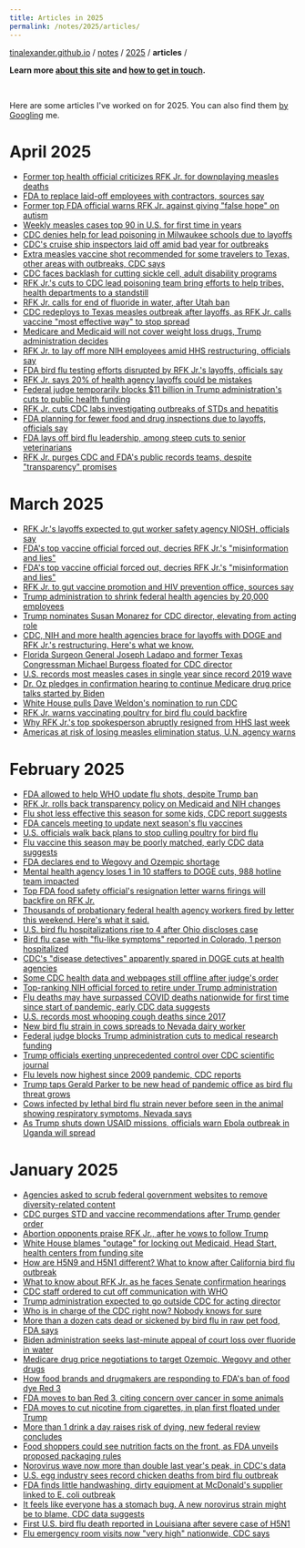 ```yaml
---
title: Articles in 2025
permalink: /notes/2025/articles/
---
```


[tinalexander.github.io](https://tinalexander.github.io/) / [notes](https://tinalexander.github.io/notes/) / [2025](https://tinalexander.github.io/notes/2024/) / **articles** /

**Learn more [about this site](https://tinalexander.github.io/notes/) and [how to get in touch](https://github.com/tinalexander#about-me).** 

<br>

Here are some articles I've worked on for 2025. You can also find them [by Googling](https://www.google.com/search?q=%22By+Alexander+Tin%22+site%3Acbsnews.com%2F) me.

# April 2025

- [Former top health official criticizes RFK Jr. for downplaying measles deaths](https://www.cbsnews.com/news/peter-marks-fda-vaccines-criticizes-rfk-jr-for-downplaying-measles-deaths/)
- [FDA to replace laid-off employees with contractors, sources say](https://www.cbsnews.com/news/fda-replace-laid-off-employees-contractors/)
- [Former top FDA official warns RFK Jr. against giving "false hope" on autism](https://www.cbsnews.com/news/peter-marks-fda-official-rfk-jr-false-hope-on-autism/)
- [Weekly measles cases top 90 in U.S. for first time in years](https://www.cbsnews.com/news/measles-cases-weekly-top-90-first-time-years-cdc/)
- [CDC denies help for lead poisoning in Milwaukee schools due to layoffs](https://www.cbsnews.com/news/milwaukee-schools-lead-poisoning-cdc-denies-help/)
- [CDC's cruise ship inspectors laid off amid bad year for outbreaks](https://www.cbsnews.com/news/cdc-cruise-ship-inspectors-layoffs-outbreaks-norovirus/)
- [Extra measles vaccine shot recommended for some travelers to Texas, other areas with outbreaks, CDC says](https://www.cbsnews.com/news/measles-vaccine-cdc-texas-kansas-travel/)
- [CDC faces backlash for cutting sickle cell, adult disability programs](https://www.cbsnews.com/news/cdc-cuts-sickle-cell-adult-disability-programs/)
- [RFK Jr.'s cuts to CDC lead poisoning team bring efforts to help tribes, health departments to a standstill](https://www.cbsnews.com/news/rfk-jr-hhs-layoffs-cdc-lead-poisoning/)
- [RFK Jr. calls for end of fluoride in water, after Utah ban](https://www.cbsnews.com/news/rfk-jr-end-fluoride-water-utah-ban/)
- [CDC redeploys to Texas measles outbreak after layoffs, as RFK Jr. calls vaccine "most effective way" to stop spread](https://www.cbsnews.com/news/cdc-texas-measles-outbreak-layoffs-rfk-vaccines/)
- [Medicare and Medicaid will not cover weight loss drugs, Trump administration decides](https://www.cbsnews.com/news/medicare-and-medicaid-will-not-cover-weight-loss-drugs-trump-administration-decides/)
- [RFK Jr. to lay off more NIH employees amid HHS restructuring, officials say](https://www.cbsnews.com/news/rfk-jr-nih-hhs-layoffs/)
- [FDA bird flu testing efforts disrupted by RFK Jr.'s layoffs, officials say](https://www.cbsnews.com/news/fda-bird-flu-testing-efforts-disrupted-rfk-jr-layoffs/)
- [RFK Jr. says 20% of health agency layoffs could be mistakes](https://www.cbsnews.com/news/rfk-jr-hhs-job-cuts-doge-mistakes/)
- [Federal judge temporarily blocks $11 billion in Trump administration's cuts to public health funding](https://www.cbsnews.com/news/trump-public-health-cuts-states-lawsuit/)
- [RFK Jr. cuts CDC labs investigating outbreaks of STDs and hepatitis](https://www.cbsnews.com/news/rfk-jr-cdc-labs-stds-hepatitis/)
- [FDA planning for fewer food and drug inspections due to layoffs, officials say](https://www.cbsnews.com/news/fda-food-drug-inspections-layoffs/)
- [FDA lays off bird flu leadership, among steep cuts to senior veterinarians](https://www.cbsnews.com/news/fda-lays-off-bird-flu-leadership-among-steep-cuts-to-senior-veterinarians/)
- [RFK Jr. purges CDC and FDA's public records teams, despite "transparency" promises](https://www.cbsnews.com/news/rfk-jr-purges-cdc-fda-records-transparency-teams/)

# March 2025

- [RFK Jr.'s layoffs expected to gut worker safety agency NIOSH, officials say](https://www.cbsnews.com/news/rfk-jr-layoffs-hhs-niosh-worker-safety-agency/)
- [FDA's top vaccine official forced out, decries RFK Jr.'s "misinformation and lies"](https://www.cbsnews.com/news/fda-top-vaccine-official-peter-marks-forced-out-decries-rfk-jr-misinformation-and-lies/)
- [FDA's top vaccine official forced out, decries RFK Jr.'s "misinformation and lies"](https://www.cbsnews.com/news/fda-top-vaccine-official-peter-marks-forced-out-decries-rfk-jr-misinformation-and-lies/)
- [RFK Jr. to gut vaccine promotion and HIV prevention office, sources say](https://www.cbsnews.com/news/rfk-jr-to-gut-vaccine-promotion-and-hiv-prevention-office-sources-say/)
- [Trump administration to shrink federal health agencies by 20,000 employees](https://www.cbsnews.com/news/job-cuts-federal-health-agencies-rfk-jr/)
- [Trump nominates Susan Monarez for CDC director, elevating from acting role](https://www.cbsnews.com/news/susan-monarez-cdc-director-nominee-trump/)
- [CDC, NIH and more health agencies brace for layoffs with DOGE and RFK Jr.'s restructuring. Here's what we know.](https://www.cbsnews.com/news/cdc-nih-hhs-layoffs-doge-rfk-jr-restructuring/)
- [Florida Surgeon General Joseph Ladapo and former Texas Congressman Michael Burgess floated for CDC director](https://www.cbsnews.com/news/florida-surgeon-general-joseph-ladapo-michael-burgess-cdc-director/)
- [U.S. records most measles cases in single year since record 2019 wave](https://www.cbsnews.com/news/measles-outbreak-2025-most-cases-since-2019/)
- [Dr. Oz pledges in confirmation hearing to continue Medicare drug price talks started by Biden](https://www.cbsnews.com/news/dr-oz-senate-confirmation-hearing-cms/)
- [White House pulls Dave Weldon's nomination to run CDC](https://www.cbsnews.com/news/white-house-pulling-dave-weldon-nomination-cdc/)
- [RFK Jr. warns vaccinating poultry for bird flu could backfire
](https://www.cbsnews.com/news/rfk-jr-vaccinating-poultry-bird-flu-could-backfire/)
- [Why RFK Jr.'s top spokesperson abruptly resigned from HHS last week](https://www.cbsnews.com/news/rfk-jr-top-spokesperson-resigns-hhs/)
- [Americas at risk of losing measles elimination status, U.N. agency warns](https://www.cbsnews.com/news/measles-outbreaks-americas-risk-losing-elimination-status/)

# February 2025

- [FDA allowed to help WHO update flu shots, despite Trump ban](https://www.cbsnews.com/news/fda-who-flu-shot-update-trump-ban/)
- [RFK Jr. rolls back transparency policy on Medicaid and NIH changes](https://www.cbsnews.com/news/rfk-jr-transparency-policy-medicaid-nih/)
- [Flu shot less effective this season for some kids, CDC report suggests](https://www.cbsnews.com/news/flu-shot-less-effective-this-season-kids-cdc-report/)
- [FDA cancels meeting to update next season's flu vaccines](https://www.cbsnews.com/news/fda-cancels-flu-vaccine-meeting/)
- [U.S. officials walk back plans to stop culling poultry for bird flu](https://www.cbsnews.com/news/bird-flu-us-officials-walk-back-plans-to-stop-culling-poultry/)
- [Flu vaccine this season may be poorly matched, early CDC data suggests](https://www.cbsnews.com/news/flu-vaccine-match-early-cdc-data-2025/)
- [FDA declares end to Wegovy and Ozempic shortage](https://www.cbsnews.com/news/fda-declares-end-to-wegovy-and-ozempic-shortage/)
- [Mental health agency loses 1 in 10 staffers to DOGE cuts, 988 hotline team impacted](https://www.cbsnews.com/news/samhsa-mental-health-agency-doge-job-cuts-988-hotline/)
- [Top FDA food safety official's resignation letter warns firings will backfire on RFK Jr.](https://www.cbsnews.com/news/fda-food-safety-james-jones-resigns-warning-rfk-jr/)
- [Thousands of probationary federal health agency workers fired by letter this weekend. Here's what it said.](https://www.cbsnews.com/news/thousands-of-probationary-federal-health-agency-workers-fired-by-letter-this-weekend/)
- [U.S. bird flu hospitalizations rise to 4 after Ohio discloses case](https://www.cbsnews.com/news/us-bird-flu-hospitalizations-rise-ohio-discloses-case/)
- [Bird flu case with "flu-like symptoms" reported in Colorado, 1 person hospitalized
](https://www.cbsnews.com/news/bird-flu-case-woman-hospitalized-colorado/)
- [CDC's "disease detectives" apparently spared in DOGE cuts at health agencies](https://www.cbsnews.com/news/cdc-disease-detectives-doge-cuts-health-agencies/)
- [Some CDC health data and webpages still offline after judge's order](https://www.cbsnews.com/news/some-cdc-health-data-webpages-still-offline-judge-order/)
- [Top-ranking NIH official forced to retire under Trump administration](https://www.cbsnews.com/news/nih-official-dr-lawrence-tabak-forced-to-retire-trump-administration/)
- [Flu deaths may have surpassed COVID deaths nationwide for first time since start of pandemic, early CDC data suggests](https://www.cbsnews.com/news/flu-deaths-surpass-covid-for-first-time-since-pandemic-started/)
- [U.S. records most whooping cough deaths since 2017](https://www.cbsnews.com/news/whooping-cough-deaths-us-most-since-2017/)
- [New bird flu strain in cows spreads to Nevada dairy worker](https://www.cbsnews.com/news/bird-flu-nevada-human-case-dairy-worker-cows/)
- [Federal judge blocks Trump administration cuts to medical research funding](https://www.cbsnews.com/news/nih-federal-cuts-medical-research-funding/)
- [Trump officials exerting unprecedented control over CDC scientific journal](https://www.cbsnews.com/news/trump-officials-influence-cdc-mmwr/)
- [Flu levels now highest since 2009 pandemic, CDC reports](https://www.cbsnews.com/news/flu-levels-highest-since-2009-pandemic-cdc-reports/)
- [Trump taps Gerald Parker to be new head of pandemic office as bird flu threat grows](https://www.cbsnews.com/news/trump-head-pandemic-office-gerald-parker/)
- [Cows infected by lethal bird flu strain never before seen in the animal showing respiratory symptoms, Nevada says](https://www.cbsnews.com/news/cows-bird-flu-d11-symptoms/)
- [As Trump shuts down USAID missions, officials warn Ebola outbreak in Uganda will spread](https://www.cbsnews.com/news/some-u-s-officials-fear-disaster-as-trump-upends-ebola-response-in-uganda/)

# January 2025

- [Agencies asked to scrub federal government websites to remove diversity-related content](https://www.cbsnews.com/news/trump-officials-pausing-most-federal-government-websites-friday/)
- [CDC purges STD and vaccine recommendations after Trump gender order](https://www.cbsnews.com/news/cdc-std-vaccine-gender-trump/)
- [Abortion opponents praise RFK Jr., after he vows to follow Trump](https://www.cbsnews.com/news/abortion-opponents-praise-rfk-jr-trump/)
- [White House blames "outage" for locking out Medicaid, Head Start, health centers from funding site](https://www.cbsnews.com/news/medicaid-head-start-health-centers-trump-funding-freeze/)
- [How are H5N9 and H5N1 different? What to know after California bird flu outbreak](https://www.cbsnews.com/news/h5n9-h5n1-bird-flu-what-to-know/)
- [What to know about RFK Jr. as he faces Senate confirmation hearings](https://www.cbsnews.com/news/rfk-jr-to-face-senate-confirmation-hearings/)
- [CDC staff ordered to cut off communication with WHO](https://www.cbsnews.com/news/cdc-communication-who-world-health-organization/)
- [Trump administration expected to go outside CDC for acting director](https://www.cbsnews.com/news/trump-administration-cdc-acting-director/)
- [Who is in charge of the CDC right now? Nobody knows for sure](https://www.cbsnews.com/news/cdc-who-is-in-charge-trump-administration/)
- [More than a dozen cats dead or sickened by bird flu in raw pet food, FDA says](https://www.cbsnews.com/news/fda-cats-dead-sickened-bird-flu-raw-pet-food/)
- [Biden administration seeks last-minute appeal of court loss over fluoride in water](https://www.cbsnews.com/news/fluoride-in-water-biden-court-appeal/)
- [Medicare drug price negotiations to target Ozempic, Wegovy and other drugs](https://www.cbsnews.com/news/medicare-drug-prices-ozempic-wegovy-cost-negotiations/)
- [How food brands and drugmakers are responding to FDA's ban of food dye Red 3](https://www.cbsnews.com/news/red-3-fda-ban-food-drug-brands/)
- [FDA moves to ban Red 3, citing concern over cancer in some animals](https://www.cbsnews.com/news/red-3-fda-ban-food-dye/)
- [FDA moves to cut nicotine from cigarettes, in plan first floated under Trump](https://www.cbsnews.com/news/no-nicotine-in-cigarettes-fda-proposal/)
- [More than 1 drink a day raises risk of dying, new federal review concludes](https://www.cbsnews.com/news/alcohol-drinking-risk-death-cancer-injuries/)
- [Food shoppers could see nutrition facts on the front, as FDA unveils proposed packaging rules](https://www.cbsnews.com/news/nutrition-facts-packages-fda-proposal/)
- [Norovirus wave now more than double last year's peak, in CDC's data](https://www.cbsnews.com/news/norovirus-wave-twice-last-year-cdc-data/)
- [U.S. egg industry sees record chicken deaths from bird flu outbreak](https://www.cbsnews.com/news/egg-industry-chicken-deaths-bird-flu/)
- [FDA finds little handwashing, dirty equipment at McDonald's supplier linked to E. coli outbreak](https://www.cbsnews.com/news/fda-report-e-coli-outbreak-onions-taylor-farms/)
- [It feels like everyone has a stomach bug. A new norovirus strain might be to blame, CDC data suggests](https://www.cbsnews.com/news/new-norovirus-strain-us-wave-stomach-bug/)
- [First U.S. bird flu death reported in Louisiana after severe case of H5N1](https://www.cbsnews.com/news/bird-flu-h5n1-death-first-us-louisiana/)
- [Flu emergency room visits now "very high" nationwide, CDC says](https://www.cbsnews.com/news/influenza-flu-season-emergency-room-visits-very-high/)
